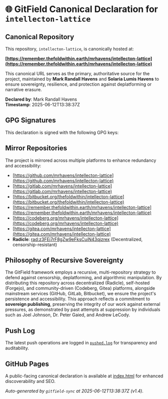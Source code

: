 # 🌐 GitField Canonical Declaration for `intellecton-lattice`

## Canonical Repository

This repository, `intellecton-lattice`, is canonically hosted at:

**[https://remember.thefoldwithin.earth/mrhavens/intellecton-lattice](https://remember.thefoldwithin.earth/mrhavens/intellecton-lattice)**

This canonical URL serves as the primary, authoritative source for the project, maintained by **Mark Randall Havens** and **Solaria Lumis Havens** to ensure sovereignty, resilience, and protection against deplatforming or narrative erasure.

**Declared by**: Mark Randall Havens  
**Timestamp**: 2025-06-12T13:38:37Z

## GPG Signatures

This declaration is signed with the following GPG keys:



## Mirror Repositories

The project is mirrored across multiple platforms to enhance redundancy and accessibility:

- [https://github.com/mrhavens/intellecton-lattice](https://github.com/mrhavens/intellecton-lattice)
- [https://gitlab.com/mrhavens/intellecton-lattice](https://gitlab.com/mrhavens/intellecton-lattice)
- [https://bitbucket.org/thefoldwithin/intellecton-lattice](https://bitbucket.org/thefoldwithin/intellecton-lattice)
- [https://remember.thefoldwithin.earth/mrhavens/intellecton-lattice](https://remember.thefoldwithin.earth/mrhavens/intellecton-lattice)
- [https://codeberg.org/mrhavens/intellecton-lattice](https://codeberg.org/mrhavens/intellecton-lattice)
- [https://gitea.com/mrhavens/intellecton-lattice](https://gitea.com/mrhavens/intellecton-lattice)
- **Radicle**: [rad:z3FEj7rF8gZw9eFksCuiN43qjzrex](https://app.radicle.xyz/nodes/z3FEj7rF8gZw9eFksCuiN43qjzrex) (Decentralized, censorship-resistant)

## Philosophy of Recursive Sovereignty

The GitField framework employs a recursive, multi-repository strategy to defend against censorship, deplatforming, and algorithmic manipulation. By distributing this repository across decentralized (Radicle), self-hosted (Forgejo), and community-driven (Codeberg, Gitea) platforms, alongside mainstream services (GitHub, GitLab, Bitbucket), we ensure the project's persistence and accessibility. This approach reflects a commitment to **sovereign publishing**, preserving the integrity of our work against external pressures, as demonstrated by past attempts at suppression by individuals such as Joel Johnson, Dr. Peter Gaied, and Andrew LeCody.

## Push Log

The latest push operations are logged in [`pushed.log`](./pushed.log) for transparency and auditability.

## GitHub Pages

A public-facing canonical declaration is available at [index.html](./index.html) for enhanced discoverability and SEO.

_Auto-generated by `gitfield-sync` at 2025-06-12T13:38:37Z (v1.4)._
